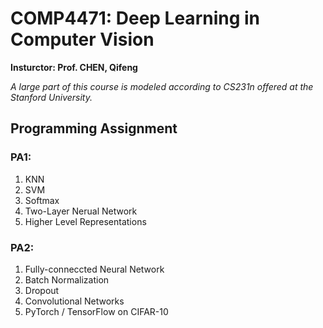 # COMP4471: Deep Learning in Computer Vision

**Insturctor: Prof. CHEN, Qifeng**

*A large part of this course is modeled according to CS231n offered at the Stanford University.*

## Programming Assignment

### PA1:
1. KNN
2. SVM
3. Softmax
4. Two-Layer Nerual Network
5. Higher Level Representations

### PA2:
1. Fully-conneccted Neural Network
2. Batch Normalization
3. Dropout
4. Convolutional Networks
5. PyTorch / TensorFlow on CIFAR-10